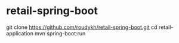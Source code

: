 # retail-spring-boot
git clone https://github.com/roudykh/retail-spring-boot.git
cd retail-application
mvn spring-boot:run
